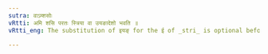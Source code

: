 ```yaml
---
sutra: वाऽम्शसोः
vRtti: अमि शसि परतः स्त्रिया वा उयङादेशो भवति ॥
vRtti_eng: The substitution of इयङ् for the ई of _stri_ is optional before the accusative endings अम् and शस् (अस्) ॥

---
```

